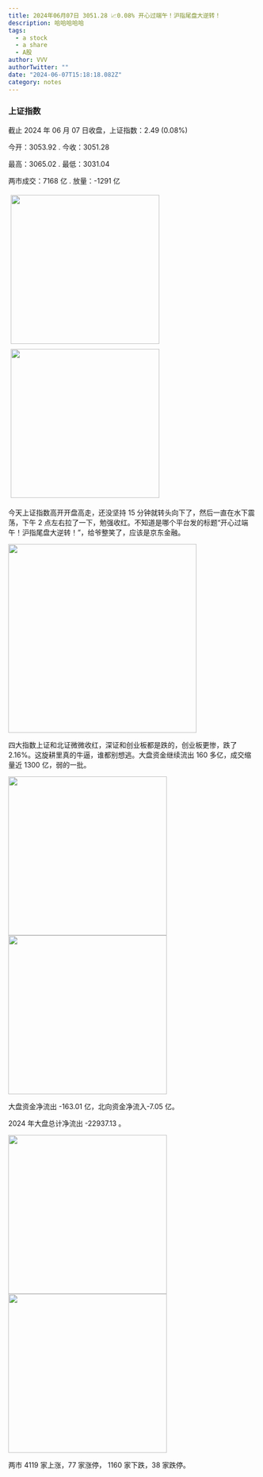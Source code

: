 ```yaml
---
title: 2024年06月07日 3051.28 📈0.08% 开心过端午！沪指尾盘大逆转！
description: 哈哈哈哈哈
tags:
  - a stock
  - a share
  - A股
author: VVV
authorTwitter: ""
date: "2024-06-07T15:18:18.082Z"
category: notes
---
```


### 上证指数

截止 2024 年 06 月 07 日收盘，上证指数：<span class="font-semibold text-r-5">2.49 (0.08%)</span>

今开：<span class="font-semibold text-r-5">3053.92 </span> . 今收：<span class="font-semibold text-r-5">3051.28 </span>

最高：<span class="font-semibold text-r-5">3065.02 </span> . 最低：<span class="font-semibold text-g-5">3031.04 </span>

两市成交：<span class="font-semibold">7168 亿</span> . 放量：<span class="font-semibold text-g-6">-1291 亿</span>

<img src="/images/uploads/2024-06/20240607-zs-sh.png" style="width: 300px;display:inline-block;margin: 5px">
<img src="/images/uploads/2024-06/20240607-zs-sh-rk.png" style="width: 300px;display:inline-block;margin: 5px">

今天上证指数高开开盘高走，还没坚持 15 分钟就转头向下了，然后一直在水下震荡，下午 2 点左右拉了一下，勉强收红。不知道是哪个平台发的标题“开心过端午！沪指尾盘大逆转！”，给爷整笑了，应该是京东金融。

<img src="/images/uploads/2024-06/20240607-pic-1.png" style="width: 380px">

四大指数上证和北证微微收红，深证和创业板都是跌的，创业板更惨，跌了 2.16%。这旋耕里真的牛逼，谁都别想逃。大盘资金继续流出 160 多亿，成交缩量近 1300 亿，弱的一批。

<img src="/images/uploads/2024-06/20240607-zs-global.png" width="320">
<img src="/images/uploads/2024-06/20240607-zs-bs.png" width="320">

大盘资金净流出 <span class="font-semibold text-g-5">-163.01 亿</span>，北向资金净流入<span class="font-semibold text-g-5">-7.05 亿</span>。

2024 年大盘总计净流出 <span class="font-semibold text-g-8">-22937.13 </span>。

<img src="/images/uploads/2024-06/20240607-zs-as.png" width="320">
<img src="/images/uploads/2024-06/20240607-zs-zdtj.png" width="320">

两市 <span class="font-semibold text-r-6">4119</span> 家上涨，77 家涨停， <span class="text-g-6">1160</span> 家下跌，38 家跌停。
